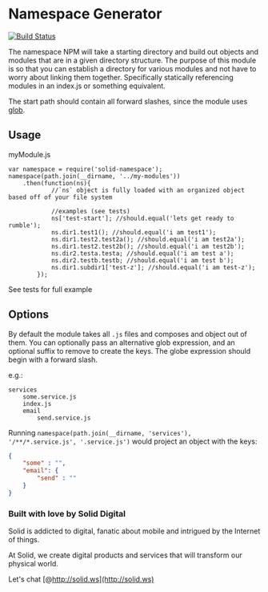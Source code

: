# Namespace Generator

[![Build Status](https://secure.travis-ci.org/Gozala/namespace.png)](http://travis-ci.org/Solid-Interactive/namespace-generator)

The namespace NPM will take a starting directory and build out objects and modules that are in a given directory structure. The purpose of this module is
so that you can establish a directory for various modules and not have to worry about linking them together. Specifically statically referencing modules in an index.js or something equivalent.

The start path should contain all forward slashes, since the module uses [glob](https://www.npmjs.com/package/glob#windows).

## Usage

myModule.js
```
var namespace = require('solid-namespace');
namespace(path.join(__dirname, '../my-modules'))
    .then(function(ns){
            //`ns` object is fully loaded with an organized object based off of your file system

            //examples (see tests)
            ns['test-start']; //should.equal('lets get ready to rumble');
            ns.dir1.test1(); //should.equal('i am test1');
            ns.dir1.test2.test2a(); //should.equal('i am test2a');
            ns.dir1.test2.test2b(); //should.equal('i am test2b');
            ns.dir2.testa.testa; //should.equal('i am test a');
            ns.dir2.testb.testb; //should.equal('i am test b');
            ns.dir1.subdir1['test-z']; //should.equal('i am test-z');
        });
```

See tests for full example

## Options

By default the module takes all `.js` files and composes and object out of them. You can optionally pass an alternative
glob expression, and an optional suffix to remove to create the keys. The globe expression should begin with a forward slash.

e.g.:

```
services
    some.service.js
    index.js
    email
        send.service.js
```

Running `namespace(path.join(__dirname, 'services'), '/**/*.service.js', '.service.js')` would project an object with the keys:

```json
{
    "some" : "",
    "email": {
        "send" : ""
    }
}
```

### Built with love by Solid Digital

Solid is addicted to digital, fanatic about mobile and intrigued by the Internet of things.

At Solid, we create digital products and services that will transform our physical world.

Let's chat
[@http://solid.ws](http://solid.ws)
